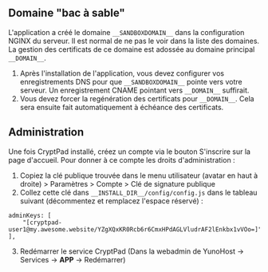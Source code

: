 ## Domaine "bac à sable"

L'application a créé le domaine `__SANDBOXDOMAIN__` dans la configuration NGINX du serveur.
Il est normal de ne pas le voir dans la liste des domaines.
La gestion des certificats de ce domaine est adossée au domaine principal `__DOMAIN__`.

1. Après l'installation de l'application, vous devez configurer vos enregistrements DNS pour que `__SANDBOXDOMAIN__` pointe vers votre serveur. Un enregistrement CNAME pointant vers `__DOMAIN__` suffirait.
2. Vous devez forcer la regénération des certificats pour `__DOMAIN__`. Cela sera ensuite fait automatiquement à échéance des certificats.

## Administration

Une fois CryptPad installé, créez un compte via le bouton S'inscrire sur la page d'accueil. Pour donner à ce compte les droits d'administration :

1. Copiez la clé publique trouvée dans le menu utilisateur (avatar en haut à droite) > Paramètres > Compte > Clé de signature publique
2. Collez cette clé dans `__INSTALL_DIR__/config/config.js` dans le tableau suivant (décommentez et remplacez l'espace réservé) :
```
adminKeys: [
    "[cryptpad-user1@my.awesome.website/YZgXQxKR0Rcb6r6CmxHPdAGLVludrAF2lEnkbx1vVOo=]",
],
```

3. Redémarrer le service CryptPad (Dans la webadmin de YunoHost -> Services -> __APP__ -> Redémarrer)
